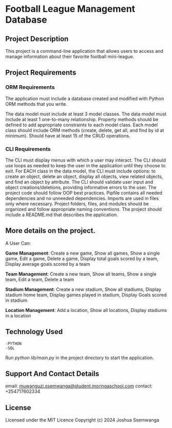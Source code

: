 
# Football League Management Database 

## Project Description 
This project is a command-line application that allows users to access and manage information about their favorite football mini-league.

## Project Requirements
### ORM Requirements
The application must include a database created and modified with Python ORM methods that you write.

The data model must include at least 3 model classes.
The data model must include at least 1 one-to-many relationship.
Property methods should be defined to add appropriate constraints to each model class.
Each model class should include ORM methods (create, delete, get all, and find by id at minimum).
Should have at least 15 of the CRUD operations.
### CLI Requirements
The CLI must display menus with which a user may interact.
The CLI should use loops as needed to keep the user in the application until they choose to exit.
For EACH class in the data model, the CLI must include options: to create an object, delete an object, display all objects, view related objects, and find an object by attribute.
The CLI should validate user input and object creations/deletions, providing informative errors to the user.
The project code should follow OOP best practices.
Pipfile contains all needed dependencies and no unneeded dependencies.
Imports are used in files only where necessary.
Project folders, files, and modules should be organized and follow appropriate naming conventions.
The project should include a README.md that describes the application.

## More details on the project.
A User Can:

**Game Management**: Create a new game, Show all games, Show a single game, Edit a game, Delete a game, Display total goals scored by a team, Display average goals scored by a team

**Team Management**: Create a new team, Show all teams, Show a single team, Edit a team, Delete a team

**Stadium Management**: Create a new stadium, Show all stadiums, Display stadium home team, Display games played in stadium, Display Goals scored in stadium

**Location Management**: Add a location, Show all locations, Display stadiums in a location

## Technology Used
    -PYTHON
    -SQL
Run *python lib/main.py* in the project directory to start the application.

## Support And Contact Details

email: muwanguzi.ssemwanga@student.moringaschool.com
contact: +254717602334

## License
Licensed under the MIT Licence Copyright (c) 2024 Joshua Ssemwanga

    
